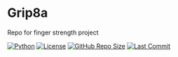 # Grip8a

Repo for finger strength project

[![Python](https://img.shields.io/badge/Python-3.13-blue.svg)](https://www.python.org/)
[![License](https://img.shields.io/badge/License-MIT-green.svg)](LICENSE)
[![GitHub Repo Size](https://img.shields.io/github/repo-size/justin-frandsen/Grip8a.svg)](https://github.com/justin-frandsen/Grip8a)
[![Last Commit](https://img.shields.io/github/last-commit/justin-frandsen/Grip8a.svg)](https://github.com/justin-frandsen/Grip8a/commits/main)





